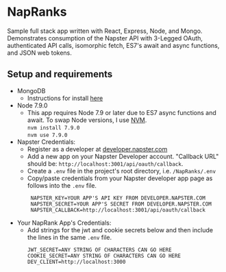 # NapRanks
Sample full stack app written with React, Express, Node, and Mongo. Demonstrates consumption of the Napster API with 3-Legged OAuth, authenticated API calls, isomorphic fetch, ES7's await and async functions, and JSON web tokens.  

## Setup and requirements
- MongoDB  
    - Instructions for install [here](https://treehouse.github.io/installation-guides/mac/mongo-mac.html)
- Node 7.9.0  
    - This app requires Node 7.9 or later due to ES7 async functions and await. To swap Node versions, I use [NVM](https://github.com/creationix/nvm).  
`nvm install 7.9.0`  
`nvm use 7.9.0`  
- Napster Credentials:  
    - Register as a developer at [developer.napster.com](http://developer.napster.com)
    - Add a new app on your Napster Developer account. "Callback URL" should be: `http://localhost:3001/api/oauth/callback`.
    - Create a `.env` file in the project's root directory, i.e. `/NapRanks/.env`
    - Copy/paste credentials from your Napster developer app page as follows into the `.env` file.
      ```
       NAPSTER_KEY=YOUR APP'S API KEY FROM DEVELOPER.NAPSTER.COM   
       NAPSTER_SECRET=YOUR APP'S SECRET FROM DEVELOPER.NAPSTER.COM
       NAPSTER_CALLBACK=http://localhost:3001/api/oauth/callback
         ```
- Your NapRank App's Credentials:
    - Add strings for the jwt and cookie secrets below and then include the lines in the same `.env` file.  
        ```
        JWT_SECRET=ANY STRING OF CHARACTERS CAN GO HERE  
        COOKIE_SECRET=ANY STRING OF CHARACTERS CAN GO HERE  
        DEV_CLIENT=http://localhost:3000
